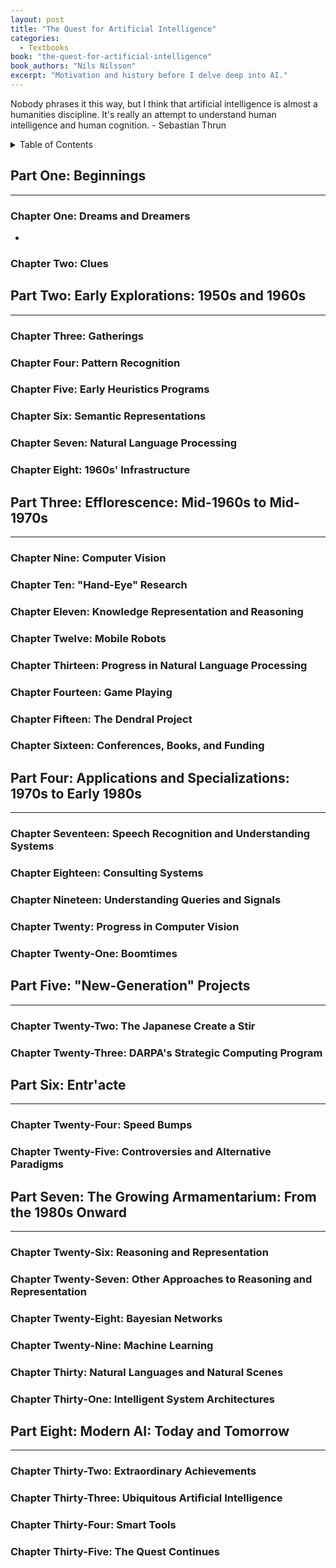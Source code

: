 ```yaml
---
layout: post
title: "The Quest for Artificial Intelligence"
categories:
  - Textbooks
book: "the-quest-for-artificial-intelligence"
book_authors: "Nils Nilsson"
excerpt: "Motivation and history before I delve deep into AI."
---
```


<p class="message">
Nobody phrases it this way, but I think that artificial intelligence is almost a humanities discipline. It's really an attempt to understand human intelligence and human cognition. - Sebastian Thrun
</p>

<details>
<summary>Table of Contents</summary>
<div markdown="1">

- [Part One: Beginnings](#part-one-beginnings)
  - [Chapter One: Dreams and Dreamers](#chapter-one-dreams-and-dreamers)
  - [Chapter Two: Clues](#chapter-two-clues)
- [Part Two: Early Explorations: 1950s and 1960s](#part-two-early-explorations-1950s-and-1960s)
  - [Chapter Three: Gatherings](#chapter-three-gatherings)
  - [Chapter Four: Pattern Recognition](#chapter-four-pattern-recognition)
  - [Chapter Five: Early Heuristics Programs](#chapter-five-early-heuristics-programs)
  - [Chapter Six: Semantic Representations](#chapter-six-semantic-representations)
  - [Chapter Seven: Natural Language Processing](#chapter-seven-natural-language-processing)
  - [Chapter Eight: 1960s' Infrastructure](#chapter-eight-1960s-infrastructure)
- [Part Three: Efflorescence: Mid-1960s to Mid-1970s](#part-three-efflorescence-mid-1960s-to-mid-1970s)
  - [Chapter Nine: Computer Vision](#chapter-nine-computer-vision)
  - [Chapter Ten: "Hand-Eye" Research](#chapter-ten-%22hand-eye%22-research)
  - [Chapter Eleven: Knowledge Representation and Reasoning](#chapter-eleven-knowledge-representation-and-reasoning)
  - [Chapter Twelve: Mobile Robots](#chapter-twelve-mobile-robots)
  - [Chapter Thirteen: Progress in Natural Language Processing](#chapter-thirteen-progress-in-natural-language-processing)
  - [Chapter Fourteen: Game Playing](#chapter-fourteen-game-playing)
  - [Chapter Fifteen: The Dendral Project](#chapter-fifteen-the-dendral-project)
  - [Chapter Sixteen: Conferences, Books, and Funding](#chapter-sixteen-conferences-books-and-funding)
- [Part Four: Applications and Specializations: 1970s to Early 1980s](#part-four-applications-and-specializations-1970s-to-early-1980s)
  - [Chapter Seventeen: Speech Recognition and Understanding Systems](#chapter-seventeen-speech-recognition-and-understanding-systems)
  - [Chapter Eighteen: Consulting Systems](#chapter-eighteen-consulting-systems)
  - [Chapter Nineteen: Understanding Queries and Signals](#chapter-nineteen-understanding-queries-and-signals)
  - [Chapter Twenty: Progress in Computer Vision](#chapter-twenty-progress-in-computer-vision)
  - [Chapter Twenty-One: Boomtimes](#chapter-twenty-one-boomtimes)
- [Part Five: "New-Generation" Projects](#part-five-%22new-generation%22-projects)
  - [Chapter Twenty-Two: The Japanese Create a Stir](#chapter-twenty-two-the-japanese-create-a-stir)
  - [Chapter Twenty-Three: DARPA's Strategic Computing Program](#chapter-twenty-three-darpas-strategic-computing-program)
- [Part Six: Entr'acte](#part-six-entracte)
  - [Chapter Twenty-Four: Speed Bumps](#chapter-twenty-four-speed-bumps)
  - [Chapter Twenty-Five: Controversies and Alternative Paradigms](#chapter-twenty-five-controversies-and-alternative-paradigms)
- [Part Seven: The Growing Armamentarium: From the 1980s Onward](#part-seven-the-growing-armamentarium-from-the-1980s-onward)
  - [Chapter Twenty-Six: Reasoning and Representation](#chapter-twenty-six-reasoning-and-representation)
  - [Chapter Twenty-Seven: Other Approaches to Reasoning and Representation](#chapter-twenty-seven-other-approaches-to-reasoning-and-representation)
  - [Chapter Twenty-Eight: Bayesian Networks](#chapter-twenty-eight-bayesian-networks)
  - [Chapter Twenty-Nine: Machine Learning](#chapter-twenty-nine-machine-learning)
  - [Chapter Thirty: Natural Languages and Natural Scenes](#chapter-thirty-natural-languages-and-natural-scenes)
  - [Chapter Thirty-One: Intelligent System Architectures](#chapter-thirty-one-intelligent-system-architectures)
- [Part Eight: Modern AI: Today and Tomorrow](#part-eight-modern-ai-today-and-tomorrow)
  - [Chapter Thirty-Two: Extraordinary Achievements](#chapter-thirty-two-extraordinary-achievements)
  - [Chapter Thirty-Three: Ubiquitous Artificial Intelligence](#chapter-thirty-three-ubiquitous-artificial-intelligence)
  - [Chapter Thirty-Four: Smart Tools](#chapter-thirty-four-smart-tools)
  - [Chapter Thirty-Five: The Quest Continues](#chapter-thirty-five-the-quest-continues)

</div>
</details>

## Part One: Beginnings

---

### Chapter One: Dreams and Dreamers

- 

### Chapter Two: Clues

## Part Two: Early Explorations: 1950s and 1960s

---

### Chapter Three: Gatherings

### Chapter Four: Pattern Recognition

### Chapter Five: Early Heuristics Programs

### Chapter Six: Semantic Representations

### Chapter Seven: Natural Language Processing

### Chapter Eight: 1960s' Infrastructure

## Part Three: Efflorescence: Mid-1960s to Mid-1970s

---

### Chapter Nine: Computer Vision

### Chapter Ten: "Hand-Eye" Research

### Chapter Eleven: Knowledge Representation and Reasoning

### Chapter Twelve: Mobile Robots

### Chapter Thirteen: Progress in Natural Language Processing

### Chapter Fourteen: Game Playing

### Chapter Fifteen: The Dendral Project

### Chapter Sixteen: Conferences, Books, and Funding

## Part Four: Applications and Specializations: 1970s to Early 1980s

---

### Chapter Seventeen: Speech Recognition and Understanding Systems

### Chapter Eighteen: Consulting Systems

### Chapter Nineteen: Understanding Queries and Signals

### Chapter Twenty: Progress in Computer Vision

### Chapter Twenty-One: Boomtimes

## Part Five: "New-Generation" Projects

---

### Chapter Twenty-Two: The Japanese Create a Stir

### Chapter Twenty-Three: DARPA's Strategic Computing Program

## Part Six: Entr'acte

---

### Chapter Twenty-Four: Speed Bumps

### Chapter Twenty-Five: Controversies and Alternative Paradigms

## Part Seven: The Growing Armamentarium: From the 1980s Onward

---

### Chapter Twenty-Six: Reasoning and Representation

### Chapter Twenty-Seven: Other Approaches to Reasoning and Representation

### Chapter Twenty-Eight: Bayesian Networks

### Chapter Twenty-Nine: Machine Learning

### Chapter Thirty: Natural Languages and Natural Scenes

### Chapter Thirty-One: Intelligent System Architectures

## Part Eight: Modern AI: Today and Tomorrow

---

### Chapter Thirty-Two: Extraordinary Achievements

### Chapter Thirty-Three: Ubiquitous Artificial Intelligence

### Chapter Thirty-Four: Smart Tools

### Chapter Thirty-Five: The Quest Continues
